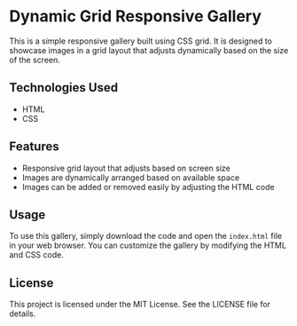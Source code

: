 
 # Dynamic Grid Responsive Gallery

This is a simple responsive gallery built using CSS grid. It is designed to showcase images in a grid layout that adjusts dynamically based on the size of the screen.

## Technologies Used

- HTML
- CSS

## Features

- Responsive grid layout that adjusts based on screen size
- Images are dynamically arranged based on available space
- Images can be added or removed easily by adjusting the HTML code

## Usage

To use this gallery, simply download the code and open the `index.html` file in your web browser. You can customize the gallery by modifying the HTML and CSS code.

## License

This project is licensed under the MIT License. See the LICENSE file for details.

